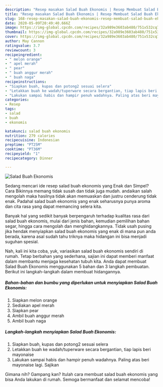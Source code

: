 ```yaml
---
description: "Resep masakan Salad Buah Ekonomis | Resep Membuat Salad Buah Ekonomis Yang Enak Banget"
title: "Resep masakan Salad Buah Ekonomis | Resep Membuat Salad Buah Ekonomis Yang Enak Banget"
slug: 168-resep-masakan-salad-buah-ekonomis-resep-membuat-salad-buah-ekonomis-yang-enak-banget
date: 2020-05-09T20:49:40.666Z
image: https://img-global.cpcdn.com/recipes/32a989e3603ab480/751x532cq70/salad-buah-ekonomis-foto-resep-utama.jpg
thumbnail: https://img-global.cpcdn.com/recipes/32a989e3603ab480/751x532cq70/salad-buah-ekonomis-foto-resep-utama.jpg
cover: https://img-global.cpcdn.com/recipes/32a989e3603ab480/751x532cq70/salad-buah-ekonomis-foto-resep-utama.jpg
author: May Cannon
ratingvalue: 3.7
reviewcount: 3
recipeingredient:
- " melon orange"
- " apel merah"
- " pear"
- " buah anggur merah"
- " buah naga"
recipeinstructions:
- "Siapkan buah, kupas dan potong2 sesuai selera"
- "Letakkan buah ke wadah/tuperware secara bergantian, tiap lapis beri mayonaise"
- "Lakukan sampai habis dan hampir penuh wadahnya. Paling atas beri mayonaise lagi. Sajikan"
categories:
- Resep
tags:
- salad
- buah
- ekonomis

katakunci: salad buah ekonomis 
nutrition: 279 calories
recipecuisine: Indonesian
preptime: "PT25M"
cooktime: "PT36M"
recipeyield: "1"
recipecategory: Dinner

---
```



![Salad Buah Ekonomis](https://img-global.cpcdn.com/recipes/32a989e3603ab480/751x532cq70/salad-buah-ekonomis-foto-resep-utama.jpg)

Sedang mencari ide resep salad buah ekonomis yang Enak dan Simpel? Cara Bikinnya memang tidak susah dan tidak juga mudah. andaikan salah mengolah maka hasilnya tidak akan memuaskan dan justru cenderung tidak enak. Padahal salad buah ekonomis yang enak seharusnya punya aroma dan cita rasa yang dapat memancing selera kita.

Banyak hal yang sedikit banyak berpengaruh terhadap kualitas rasa dari salad buah ekonomis, mulai dari jenis bahan, kemudian pemilihan bahan segar, hingga cara mengolah dan menghidangkannya. Tidak usah pusing jika hendak menyiapkan salad buah ekonomis yang enak di mana pun anda berada, karena asal sudah tahu triknya maka hidangan ini bisa menjadi suguhan spesial.




Nah, kali ini kita coba, yuk, variasikan salad buah ekonomis sendiri di rumah. Tetap berbahan yang sederhana, sajian ini dapat memberi manfaat dalam membantu menjaga kesehatan tubuh kita. Anda dapat membuat Salad Buah Ekonomis menggunakan 5 bahan dan 3 langkah pembuatan. Berikut ini langkah-langkah dalam membuat hidangannya.

<!--inarticleads1-->

##### Bahan-bahan dan bumbu yang diperlukan untuk menyiapkan Salad Buah Ekonomis:

1. Siapkan  melon orange
1. Sediakan  apel merah
1. Siapkan  pear
1. Ambil  buah anggur merah
1. Ambil  buah naga




<!--inarticleads2-->

##### Langkah-langkah menyiapkan Salad Buah Ekonomis:

1. Siapkan buah, kupas dan potong2 sesuai selera
1. Letakkan buah ke wadah/tuperware secara bergantian, tiap lapis beri mayonaise
1. Lakukan sampai habis dan hampir penuh wadahnya. Paling atas beri mayonaise lagi. Sajikan




Gimana nih? Gampang kan? Itulah cara membuat salad buah ekonomis yang bisa Anda lakukan di rumah. Semoga bermanfaat dan selamat mencoba!
